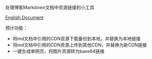 处理博客Markdown文档中资源链接的小工具

[English Document](README.md)

预计功能：
  - 将md文档中引用的CDN资源下载备份到本地，并替换为本地链接
  - 将md文档中引用的CDN资源上传到其他CDN，并替换为新CDN链接
  - 一键生成单网页，将图片资源转为base64链接
